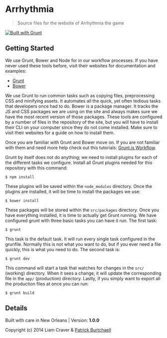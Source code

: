 # Arrhythmia
> Source files for the website of Arrhythmia the game

[![Built with Grunt](https://cdn.gruntjs.com/builtwith.png)](http://gruntjs.com/)

## Getting Started
We use Grunt, Bower and Node for in our workflow processes. If you have never used these tools before, visit their websites for documentation and examples:

- [Grunt](http://gruntjs.com/getting-started)
- [Bower](http://bower.io/)

We use Grunt to run common tasks such as copying files, preprocessing CSS and minifying assets. It automates all the quick, yet often tedious tasks that developers once had to do. Bower is a package manager. It tracks the JS and CSS packages we are using on the site and always makes sure we have the most recent version of those packages. These tools are configured by a number of files in the repository of the site, but you will have to install their CLI on your computer since they do not come installed. Make sure to visit their websites for a guide on how to install them.

Once you are familiar with Grunt and Bower move on. If you are not familiar with them and need more help check out this tutorials: [Grunt.js Workflow](http://merrickchristensen.com/articles/gruntjs-workflow.html).

Grunt by itself does not do anything; we need to install plugins for each of the different tasks we configure. Install all Grunt plugins needed for this repository with this command:

```shell
$ npm install
```

These plugins will be saved within the `node_modules` directory. Once the plugins are installed, it will be time to install the packages we use:

```shell
$ bower install
```

These packages will be stored within the `src/packages` directory. Once you have everything installed, it is time to actually get Grunt running. We have configured grunt with three basic tasks you can have it run. The first task:

```shell
$ grunt 
```

This task is the default task. It will run every single task configured in the grunfile. Normally this is not what you want to do, but if you ever need a file quickly, this is what you need to do. The second task is:

```shell
$ grunt dev
```

This command will start a task that watches for changes in the `src/` (working) directory. When it sees a change, it will update the corresponding file in the `app/` (production) directory. Lastly, if you simply want to export all the production files at once you can run: 

```shell
$ grunt build
```

## Details
Built with care in New Orleans | Version: **1.0.0**

Copyright (c) 2014 Liam Craver & [Patrick Burtchaell](http://pburtchaell.com/legal)
